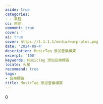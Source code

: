 ```yaml
---
aside: true
categories:
- - 教程
cc: 原创
comment: true
cover: ''
ai: true
cover: https://1.1.1.1/media/warp-plus.png
date: '2024-09-4'
description: MusicTag 添加音樂標簽
excerpt: '100'
keywords: MusicTag 添加音樂標簽
locate: 火星
recommend: true
tags:
- 音樂標簽
title: MusicTag 添加音樂標簽
---
```


0